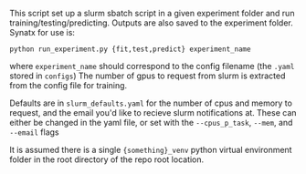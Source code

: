 This script set up a slurm sbatch script in a given experiment folder and run training/testing/predicting.
Outputs are also saved to the experiment folder. Synatx for use is:
```
python run_experiment.py {fit,test,predict} experiment_name
```

where `experiment_name` should correspond to the config filename (the `.yaml` stored in `configs`)
The number of gpus to request from slurm is extracted from the config file for training.

Defaults are in `slurm_defaults.yaml` for the number of cpus and memory to request, and the email you'd like to recieve slurm notifications at. These can either be changed in the yaml file, or set with the `--cpus_p_task`, `--mem`, and `--email` flags

It is assumed there is a single `{something}_venv` python virtual environment folder in the root directory of the repo root location.
